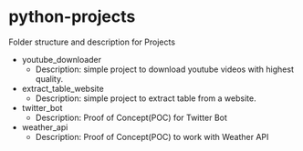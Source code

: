 # python-projects

Folder structure and description for Projects
- youtube_downloader
  - Description: simple project to download youtube videos with highest quality.
- extract_table_website
  - Description: simple project to extract table from a website.
- twitter_bot
  - Description: Proof of Concept(POC) for Twitter Bot
- weather_api
  - Description: Proof of Concept(POC) to work with Weather API

